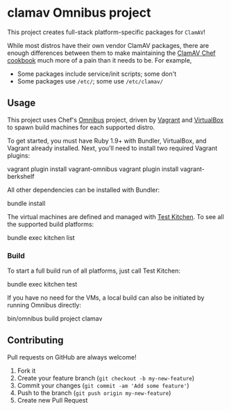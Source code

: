 # clamav Omnibus project

This project creates full-stack platform-specific packages for `ClamAV`!

While most distros have their own vendor ClamAV packages, there are enough
differences between them to make maintaining the
[ClamAV Chef cookbook](http://community.opscode.com/cookbooks/clamav) much more
of a pain than it needs to be. For example,

* Some packages include service/init scripts; some don't
* Some packages use `/etc/`; some use `/etc/clamav/`

## Usage

This project uses Chef's [Omnibus](https://github.com/opscode/omnibus-ruby)
project, driven by [Vagrant](http://www.vagrantup.com) and
[VirtualBox](https://www.virtualbox.org) to spawn build machines for each
supported distro.

To get started, you must have Ruby 1.9+ with Bundler, VirtualBox, and Vagrant
already installed. Next, you'll need to install two required Vagrant plugins:

  vagrant plugin install vagrant-omnibus
  vagrant plugin install vagrant-berkshelf

All other dependencies can be installed with Bundler:

  bundle install

The virtual machines are defined and managed with
[Test Kitchen](https://github.com/test-kitchen/test-kitchen). To see all the
supported build platforms:

  bundle exec kitchen list

### Build

To start a full build run of all platforms, just call Test Kitchen:

  bundle exec kitchen test

If you have no need for the VMs, a local build can also be initiated by
running Omnibus directly:

  bin/omnibus build project clamav

## Contributing

Pull requests on GitHub are always welcome!

1. Fork it
2. Create your feature branch (`git checkout -b my-new-feature`)
3. Commit your changes (`git commit -am 'Add some feature'`)
4. Push to the branch (`git push origin my-new-feature`)
5. Create new Pull Request
